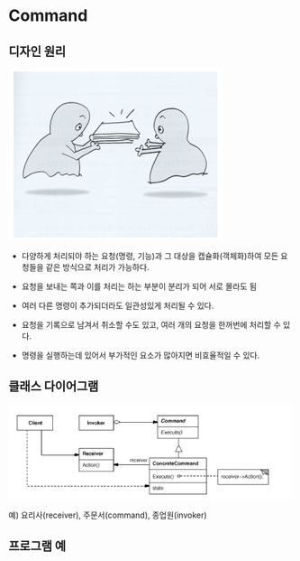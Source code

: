 # Command

## 디자인 원리

![command1](./img/command1.PNG)
- 다양하게 처리되야 하는 요청(명령, 기능)과 그 대상을 캡슐화(객체화)하여 모든 요청들을 같은 방식으로 처리가 가능하다.

- 요청을 보내는 쪽과 이를 처리는 하는 부분이 분리가 되어 서로 몰라도 됨

- 여러 다른 명령이 추가되더라도 일관성있게 처리될 수 있다.

- 요청을 기록으로 남겨서 취소할 수도 있고, 여러 개의 요청을 한꺼번에 처리할 수 있다.

- 명령을 실행하는데 있어서 부가적인 요소가 많아지면 비효율적일 수 있다. 


## 클래스 다이어그램

![command2](./img/command2.PNG)

예) 요리사(receiver), 주문서(command), 종업원(invoker)

## 프로그램 예
